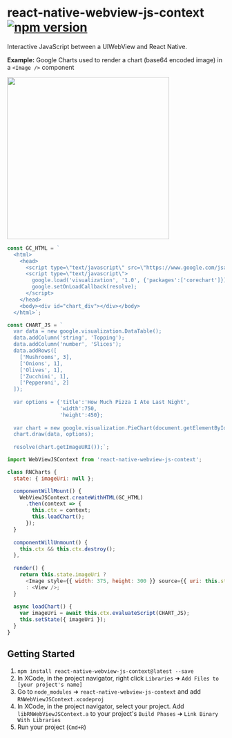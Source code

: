 # react-native-webview-js-context [![npm version](https://badge.fury.io/js/react-native-webview-js-context.svg)](http://badge.fury.io/js/react-native-webview-js-context)

Interactive JavaScript between a UIWebView and React Native.

**Example:** Google Charts used to render a chart (base64 encoded image) in a `<Image />` component

<img width="375" src="http://shayne.github.io/react-native-webview-js-context/readme-files/google-charts-screenshot.png" />

```javascript
const GC_HTML = `
  <html>
    <head>
      <script type=\"text/javascript\" src=\"https://www.google.com/jsapi\"></script>
      <script type=\"text/javascript\">
        google.load('visualization', '1.0', {'packages':['corechart']});
        google.setOnLoadCallback(resolve);
      </script>
    </head>
    <body><div id="chart_div"></div></body>
  </html>`;

const CHART_JS = `
  var data = new google.visualization.DataTable();
  data.addColumn('string', 'Topping');
  data.addColumn('number', 'Slices');
  data.addRows([
    ['Mushrooms', 3],
    ['Onions', 1],
    ['Olives', 1],
    ['Zucchini', 1],
    ['Pepperoni', 2]
  ]);
  
  var options = {'title':'How Much Pizza I Ate Last Night',
                 'width':750,
                 'height':450};
                 
  var chart = new google.visualization.PieChart(document.getElementById('chart_div'));
  chart.draw(data, options);
  
  resolve(chart.getImageURI());`;

import WebViewJSContext from 'react-native-webview-js-context';

class RNCharts {
  state: { imageUri: null };

  componentWillMount() {
    WebViewJSContext.createWithHTML(GC_HTML)
      .then(context => {
        this.ctx = context;
        this.loadChart();
      });
  }
  
  componentWillUnmount() {
    this.ctx && this.ctx.destroy();
  },
  
  render() {
    return this.state.imageUri ?
      <Image style={{ width: 375, height: 300 }} source={{ uri: this.state.imageUri }} />
      : <View />;
  }
  
  async loadChart() {
    var imageUri = await this.ctx.evaluateScript(CHART_JS);
    this.setState({ imageUri });
  }
}
```

## Getting Started

1. `npm install react-native-webview-js-context@latest --save`
2. In XCode, in the project navigator, right click `Libraries` ➜ `Add Files to [your project's name]`
3. Go to `node_modules` ➜ `react-native-webview-js-context` and add `RNWebViewJSContext.xcodeproj`
4. In XCode, in the project navigator, select your project. Add `libRNWebViewJSContext.a` to your project's `Build Phases` ➜ `Link Binary With Libraries`
5. Run your project (`Cmd+R`)

